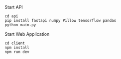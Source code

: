 Start API
```
cd api
pip install fastapi numpy Pillow tensorflow pandas
python main.py
```

Start Web Application
```
cd client
npm install
npm run dev
```
